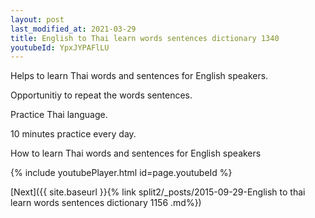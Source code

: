 ```yaml
---
layout: post
last_modified_at: 2021-03-29
title: English to Thai learn words sentences dictionary 1340 
youtubeId: YpxJYPAFlLU
---
```

 
 
Helps to learn Thai words and sentences for English speakers.

Opportunitiy to repeat the words sentences. 

Practice Thai language. 
 
10 minutes practice every day. 
 
How to learn Thai words and sentences for English speakers 
 
{% include youtubePlayer.html id=page.youtubeId %}
 
 
[Next]({{ site.baseurl }}{% link  split2/_posts/2015-09-29-English to thai learn words sentences dictionary 1156 .md%})
 
